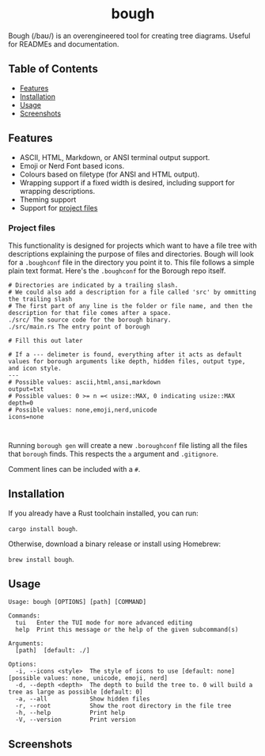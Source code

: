 <h1 align="center">bough</h1>


Bough (/baʊ/) is an overengineered tool for creating tree diagrams. Useful for READMEs and documentation.

## Table of Contents
- [Features](#features)
- [Installation](#installation)
- [Usage](#usage)
- [Screenshots](#screenshots)


## Features
- ASCII, HTML, Markdown, or ANSI terminal output support.
- Emoji or Nerd Font based icons.
- Colours based on filetype (for ANSI and HTML output).
- Wrapping support if a fixed width is desired, including support for wrapping descriptions.
- Theming support
- Support for [project files](#project-files)

### Project files
This functionality is designed for projects which want to have a file tree with descriptions explaining the purpose of files and directories. 
Bough will look for a `.boughconf` file in the directory you point it to. This file follows a simple plain text format. Here's the 
`.boughconf` for the Borough repo itself. 



```
# Directories are indicated by a trailing slash. 
# We could also add a description for a file called 'src' by ommitting the trailing slash
# The first part of any line is the folder or file name, and then the description for that file comes after a space.
./src/ The source code for the borough binary.
./src/main.rs The entry point of borough

# Fill this out later

# If a --- delimeter is found, everything after it acts as default values for borough arguments like depth, hidden files, output type, and icon style.
---
# Possible values: ascii,html,ansi,markdown
output=txt
# Possible values: 0 >= n =< usize::MAX, 0 indicating usize::MAX
depth=0
# Possible values: none,emoji,nerd,unicode
icons=none



```

Running `borough gen` will create a new `.boroughconf` file listing all the files that `borough` finds. This respects the `a` argument 
and `.gitignore`.

Comment lines can be included with a `#`. 

## Installation
If you already have a Rust toolchain installed, you can run:

`cargo install bough`.

Otherwise, download a binary release or install using Homebrew:

`brew install bough`.

## Usage
```
Usage: bough [OPTIONS] [path] [COMMAND]

Commands:
  tui   Enter the TUI mode for more advanced editing
  help  Print this message or the help of the given subcommand(s)

Arguments:
  [path]  [default: ./]

Options:
  -i, --icons <style>  The style of icons to use [default: none] [possible values: none, unicode, emoji, nerd]
  -d, --depth <depth>  The depth to build the tree to. 0 will build a tree as large as possible [default: 0]
  -a, --all            Show hidden files
  -r, --root           Show the root directory in the file tree
  -h, --help           Print help
  -V, --version        Print version
```

## Screenshots
